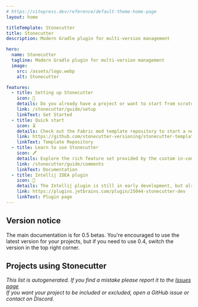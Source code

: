 ```yaml
---
# https://vitepress.dev/reference/default-theme-home-page
layout: home

titleTemplate: Stonecutter
title: Stonecutter
description: Modern Gradle plugin for multi-version management

hero:
  name: Stonecutter
  tagline: Modern Gradle plugin for multi-version management
  image:
    src: /assets/logo.webp
    alt: Stonecutter

features:
  - title: Setting up Stonecutter
    icon: 🛫
    details: Do you already have a project or want to start from scratch? Take a look on the detailed setup guide.
    link: /stonecutter/guide/setup
    linkText: Get Started
  - title: Quick start
    icon: ⏳
    details: Check out the Fabric mod template repository to start a new mod with multi-version support.
    link: https://github.com/stonecutter-versioning/stonecutter-template-fabric
    linkText: Template Repository
  - title: Learn to use Stonecutter
    icon: 🖊
    details: Explore the rich feature set provided by the custom in-comment language used by Stonecutter - Stitcher.
    link: /stonecutter/guide/comments
    linkText: Documentation
  - title: Intellij IDEA plugin
    icon: 🧩
    details: The Intellij plugin is still in early development, but already has a couple useful features.
    link: https://plugins.jetbrains.com/plugin/25044-stonecutter-dev
    linkText: Plugin page
---
```


<!--suppress ES6UnusedImports, HtmlUnknownAttribute -->
<script setup>
import { VPTeamMembers } from 'vitepress/theme';
import modrinth from '/assets/modrinth.svg?raw';
import curseforge from '/assets/curseforge.svg?raw';

const members = [
%s
];
</script>

## Version notice
The main documentation is for 0.5 betas.
You're encouraged to use the latest version for your projects, 
but if you need to use 0.4, switch the version in the top right corner.

## Projects using Stonecutter

*This list is autogenerated. If you find a mistake please report it to the [Issues page](https://github.com/stonecutter-versioning/stonecutter/issues)*  
*If you want your project to be included or excluded, open a GitHub issue or contact on Discord.*
<VPTeamMembers size="small" :members="members" />